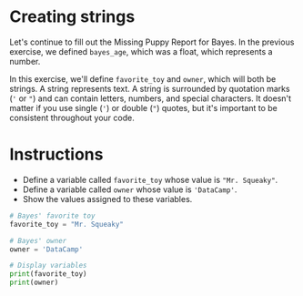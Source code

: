 # Creating strings

Let's continue to fill out the Missing Puppy Report for Bayes. In the previous exercise, we defined `bayes_age`, which was a float, which represents a number.

In this exercise, we'll define `favorite_toy` and `owner`, which will both be strings. A string represents text. A string is surrounded by quotation marks (`'` or `"`) and can contain letters, numbers, and special characters. It doesn't matter if you use single (`'`) or double (`"`) quotes, but it's important to be consistent throughout your code.

# Instructions 

* Define a variable called `favorite_toy` whose value is `"Mr. Squeaky"`.
* Define a variable called `owner` whose value is `'DataCamp'`.
* Show the values assigned to these variables.

```python
# Bayes' favorite toy
favorite_toy = "Mr. Squeaky"

# Bayes' owner
owner = 'DataCamp'

# Display variables
print(favorite_toy)
print(owner)
```
